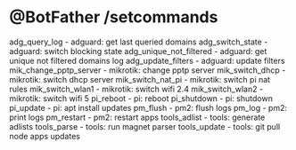 # @BotFather /setcommands

adg_query_log - adguard: get last queried domains
adg_switch_state - adguard: switch blocking state
adg_unique_not_filtered - adguard: get unique not filtered domains log
adg_update_filters - adguard: update filters
mik_change_pptp_server - mikrotik: change pptp server
mik_switch_dhcp - mikrotik: switch dhcp server
mik_switch_nat_pi - mikrotik: switch pi nat rules
mik_switch_wlan1 - mikrotik: switch wifi 2.4
mik_switch_wlan2 - mikrotik: switch wifi 5
pi_reboot - pi: reboot
pi_shutdown - pi: shutdown
pi_update - pi: apt install updates
pm_flush - pm2: flush logs
pm_log - pm2: print logs
pm_restart - pm2: restart apps
tools_adlist - tools: generate adlists
tools_parse - tools: run magnet parser
tools_update - tools: git pull node apps updates
